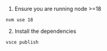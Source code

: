 1. Ensure you are running node >=18
```pwsh
nvm use 18
```

2. Install the dependencies
```pwsh
vsce publish
```